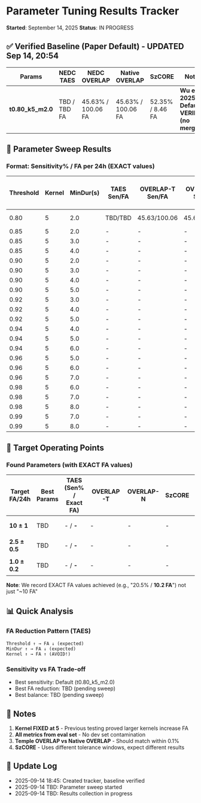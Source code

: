 # Parameter Tuning Results Tracker
**Started**: September 14, 2025
**Status**: IN PROGRESS

## ✅ Verified Baseline (Paper Default) - UPDATED Sep 14, 20:54
| Params | NEDC TAES | NEDC OVERLAP | Native OVERLAP | SzCORE | Notes |
|--------|-----------|--------------|----------------|---------|-------|
| **t0.80_k5_m2.0** | TBD / TBD FA | 45.63% / 100.06 FA | 45.63% / 100.06 FA | 52.35% / 8.46 FA | **Wu et al. 2025 Default - VERIFIED (no merge)** |

## 🔄 Parameter Sweep Results

### Format: Sensitivity% / FA per 24h (EXACT values)

| Threshold | Kernel | MinDur(s) | TAES Sen/FA | OVERLAP-T Sen/FA | OVERLAP-N Sen/FA | SzCORE Sen/FA | Best Match (Exact FA) |
|-----------|--------|-----------|-------------|------------------|------------------|---------------|--------------|
| 0.80 | 5 | 2.0 | TBD/TBD | 45.63/100.06 | 45.63/100.06 | 52.35/8.46 | Baseline ✅ |
| 0.85 | 5 | 2.0 | - | - | - | - | - |
| 0.85 | 5 | 3.0 | - | - | - | - | - |
| 0.85 | 5 | 4.0 | - | - | - | - | - |
| 0.90 | 5 | 2.0 | - | - | - | - | - |
| 0.90 | 5 | 3.0 | - | - | - | - | - |
| 0.90 | 5 | 4.0 | - | - | - | - | - |
| 0.90 | 5 | 5.0 | - | - | - | - | - |
| 0.92 | 5 | 3.0 | - | - | - | - | - |
| 0.92 | 5 | 4.0 | - | - | - | - | - |
| 0.92 | 5 | 5.0 | - | - | - | - | - |
| 0.94 | 5 | 4.0 | - | - | - | - | - |
| 0.94 | 5 | 5.0 | - | - | - | - | - |
| 0.94 | 5 | 6.0 | - | - | - | - | - |
| 0.96 | 5 | 5.0 | - | - | - | - | - |
| 0.96 | 5 | 6.0 | - | - | - | - | - |
| 0.96 | 5 | 7.0 | - | - | - | - | - |
| 0.98 | 5 | 6.0 | - | - | - | - | - |
| 0.98 | 5 | 7.0 | - | - | - | - | - |
| 0.98 | 5 | 8.0 | - | - | - | - | - |
| 0.99 | 5 | 7.0 | - | - | - | - | - |
| 0.99 | 5 | 8.0 | - | - | - | - | - |

## 🎯 Target Operating Points

### Found Parameters (with EXACT FA values)
| Target FA/24h | Best Params | TAES (Sen% / **Exact FA**) | OVERLAP-T | OVERLAP-N | SzCORE | Status |
|---------------|-------------|----------------------------|-----------|-----------|---------|--------|
| **10 ± 1** | TBD | - / **-** | - | - | - | ⏳ Searching |
| **2.5 ± 0.5** | TBD | - / **-** | - | - | - | ⏳ Searching |
| **1.0 ± 0.2** | TBD | - / **-** | - | - | - | ⏳ Searching |

**Note**: We record EXACT FA values achieved (e.g., "20.5% / **10.2 FA**") not just "~10 FA"

## 📊 Quick Analysis

### FA Reduction Pattern (TAES)
```
Threshold ↑ → FA ↓ (expected)
MinDur ↑ → FA ↓ (expected)
Kernel ↑ → FA ↑ (AVOID!)
```

### Sensitivity vs FA Trade-off
- Best sensitivity: Default (t0.80_k5_m2.0)
- Best FA reduction: TBD (pending sweep)
- Best balance: TBD (pending sweep)

## 📝 Notes

1. **Kernel FIXED at 5** - Previous testing proved larger kernels increase FA
2. **All metrics from eval set** - No dev set contamination
3. **Temple OVERLAP vs Native OVERLAP** - Should match within 0.1%
4. **SzCORE** - Uses different tolerance windows, expect different results

## 🔄 Update Log

- 2025-09-14 18:45: Created tracker, baseline verified
- 2025-09-14 TBD: Parameter sweep started
- 2025-09-14 TBD: Results collection in progress

